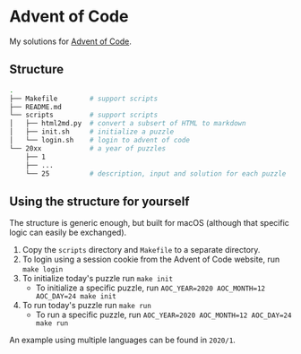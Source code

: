 # Advent of Code

My solutions for [Advent of Code](https://adventofcode.com).

## Structure

```sh
.
├── Makefile        # support scripts
├── README.md
└── scripts         # support scripts
│   ├── html2md.py  # convert a subsert of HTML to markdown
│   ├── init.sh     # initialize a puzzle
│   └── login.sh    # login to advent of code
└── 20xx            # a year of puzzles
    ├── 1
    ├── ...
    └── 25          # description, input and solution for each puzzle
```

## Using the structure for yourself

The structure is generic enough, but built for macOS (although that specific logic can easily be exchanged).

1. Copy the `scripts` directory and `Makefile` to a separate directory.
2. To login using a session cookie from the Advent of Code website, run `make login`
3. To initialize today's puzzle run `make init`
   * To initialize a specific puzzle, run `AOC_YEAR=2020 AOC_MONTH=12 AOC_DAY=24 make init`
4. To run today's puzzle run `make run`
    * To run a specific puzzle, run `AOC_YEAR=2020 AOC_MONTH=12 AOC_DAY=24 make run`

An example using multiple languages can be found in `2020/1`.
